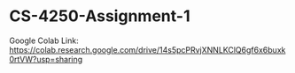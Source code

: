 # CS-4250-Assignment-1

Google Colab Link: https://colab.research.google.com/drive/14s5pcPRvjXNNLKClQ6gf6x6buxk0rtVW?usp=sharing
